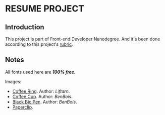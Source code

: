 # RESUME PROJECT
## Introduction
This project is part of Front-end Developer Nanodegree. And it's been done according to this project's [rubric](https://review.udacity.com/?_ga=1.31968702.1488820855.1459955965#!/projects/2962818615/rubric).

## Notes
All fonts used here are ***100% free***.

Images:
- [Coffee Ring](https://openclipart.org/detail/185884/coffee-ring). Author: *Liftarn*.
- [Coffee Cup](https://openclipart.org/detail/25372/coffee-cup-and-stained). Author: *BenBois*.
- [Black Bic Pen](https://openclipart.org/detail/25369/black-bic-pen). Author: *BenBois*.
- [Paperclip](https://www.pinterest.com/pin/416371928025856357).
